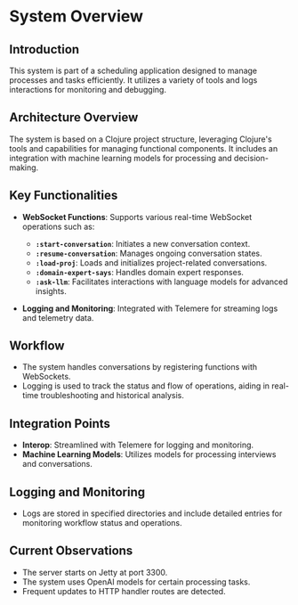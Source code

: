 # System Overview

## Introduction
This system is part of a scheduling application designed to manage processes and tasks efficiently. It utilizes a variety of tools and logs interactions for monitoring and debugging.

## Architecture Overview
The system is based on a Clojure project structure, leveraging Clojure's tools and capabilities for managing functional components. It includes an integration with machine learning models for processing and decision-making.

## Key Functionalities
- **WebSocket Functions**: Supports various real-time WebSocket operations such as:
  - **`:start-conversation`**: Initiates a new conversation context.
  - **`:resume-conversation`**: Manages ongoing conversation states.
  - **`:load-proj`**: Loads and initializes project-related conversations.
  - **`:domain-expert-says`**: Handles domain expert responses.
  - **`:ask-llm`**: Facilitates interactions with language models for advanced insights.

- **Logging and Monitoring**: Integrated with Telemere for streaming logs and telemetry data.

## Workflow
- The system handles conversations by registering functions with WebSockets.
- Logging is used to track the status and flow of operations, aiding in real-time troubleshooting and historical analysis.

## Integration Points
- **Interop**: Streamlined with Telemere for logging and monitoring.
- **Machine Learning Models**: Utilizes models for processing interviews and conversations.

## Logging and Monitoring
- Logs are stored in specified directories and include detailed entries for monitoring workflow status and operations.

## Current Observations
- The server starts on Jetty at port 3300.
- The system uses OpenAI models for certain processing tasks.
- Frequent updates to HTTP handler routes are detected.

